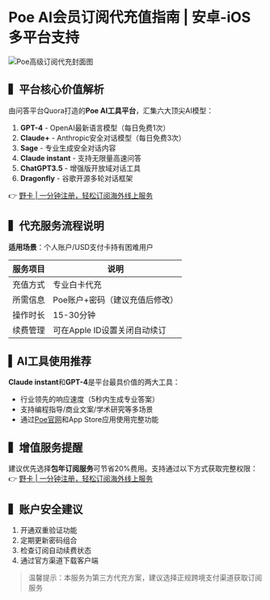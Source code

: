 # Poe AI会员订阅代充值指南 | 安卓-iOS多平台支持

![Poe高级订阅代充封面图](https://bbtdd.com/wp-content/uploads/img/31766900744135.webp)

## ▍平台核心价值解析
由问答平台Quora打造的**Poe AI工具平台**，汇集六大顶尖AI模型：
1. **GPT-4** - OpenAI最新语言模型（每日免费1次）
2. **Claude+** - Anthropic安全对话模型（每日免费3次）
3. **Sage** - 专业生成安全对话内容
4. **Claude instant** - 支持无限量高速问答
5. **ChatGPT3.5** - 增强版开放域对话工具
6. **Dragonfly** - 谷歌开源多轮对话框架

👉 [野卡 | 一分钟注册，轻松订阅海外线上服务](https://bbtdd.com/yeka)

## ▍代充服务流程说明
**适用场景**：个人账户/USD支付卡持有困难用户

| 服务项目        | 说明                     |
|---------------|------------------------|
| 充值方式       | 专业白卡代充             |
| 所需信息       | Poe账户+密码（建议充值后修改）|
| 操作时长       | 15-30分钟               |
| 续费管理       | 可在Apple ID设置关闭自动续订 |

## ▍AI工具使用推荐
**Claude instant**和**GPT-4**是平台最具价值的两大工具：
- 行业领先的响应速度（5秒内生成专业答案）
- 支持编程指导/商业文案/学术研究等多场景
- 通过[Poe官网](https://poe.com/)和App Store应用使用完整功能

## ▍增值服务提醒
建议优先选择**包年订阅服务**可节省20%费用。支持通过以下方式获取完整权限：
👉 [野卡 | 一分钟注册，轻松订阅海外线上服务](https://bbtdd.com/yeka)

## ▍账户安全建议
1. 开通双重验证功能
2. 定期更新密码组合
3. 检查订阅自动续费状态
4. 通过官方渠道下载客户端

> 温馨提示：本服务为第三方代充方案，建议选择正规跨境支付渠道获取订阅服务